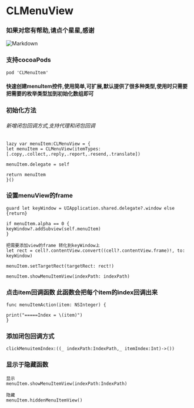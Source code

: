 # CLMenuView

### 如果对您有帮助,请点个星星,感谢

![Markdown](http://i2.bvimg.com/628975/565ae72b72a7450b.gif)

### 支持cocoaPods

```
pod 'CLMenuItem'
```

#### 快速创建menuItem控件,使用简单,可扩展,默认提供了很多种类型,使用时只需要把需要的枚举类型加到初始化数组即可

### 初始化方法

###### 新增闭包回调方式,支持代理和闭包回调
```
lazy var menuItem:CLMenuView = {
let menuItem = CLMenuView(itemTypes: [.copy,.collect,.reply,.report,.resend,.translate])

menuItem.delegate = self

return menuItem
}()
```

### 设置menuView的frame
```
guard let keyWindow = UIApplication.shared.delegate?.window else {return}

if menuItem.alpha == 0 {
keyWindow?.addSubview(self.menuItem)
}

把需要添加view的frame 转化到keyWindow上
let rect = cell?.contentView.convert((cell?.contentView.frame)!, to: keyWindow)

menuItem.setTargetRect(targetRect: rect!)

menuItem.showMenuItemView(indexPath: indexPath)
```


### 点击item回调函数  此函数会把每个item的index回调出来
```
func menuItemAction(item: NSInteger) {

print("=====Index = \(item)")
}
```

### 添加闭包回调方式
```
clickMenuitemIndex:((_ indexPath:IndexPath,_ itemIndex:Int)->())
```


### 显示于隐藏函数
```
显示
menuItem.showMenuItemView(indexPath:IndexPath)

隐藏
menuItem.hiddenMenuItemView()

```
